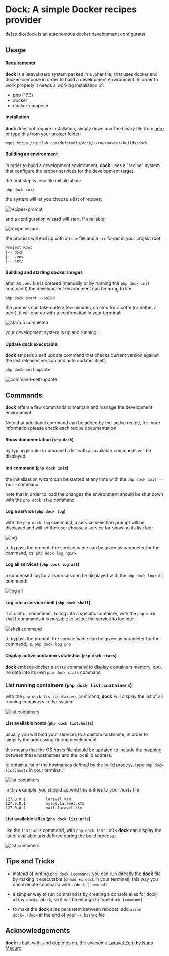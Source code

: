 # Dock: A simple Docker recipes provider

defstudio/dock is an autonomous docker development configurator


## Usage

#### Requirements

**dock** is a laravel-zero system packed in a .phar file, that uses docker and docker-compose in order to build a development environment. In order to work properly it needs a working installation of:
- php (^7.3)
- docker
- docker-compose



#### Installation 

**dock** does not require installation, simply download the binary file from [here](https://gitlab.com/defstudio/dock/-/raw/master/builds/dock) or type this from your project folder:

```shell script
wget https://gitlab.com/defstudio/dock/-/raw/master/builds/dock
```



#### Building an environment

in order to build a development environment, **dock** uses a "recipe" system that configure the proper services for the development target.

the first step is .env file initialization:

```shell script
php dock init
```

the system will let you choose a list of recipes:

![recipes-prompt](https://gitlab.com/defstudio/dock/-/raw/master/docs/images/recipes-prompt.jpg)

and a configuration wizard will start, if available:

![recipe wizard](https://gitlab.com/defstudio/dock/-/raw/master/docs/images/recipes-wizard.jpg)

the process will end up with an `env` file and a `src` folder in your project root:

```
Project Root
|-- dock
|-- .env
|-- src/
```



#### Building and starting docker images

after an `.env` file is created (manually or by running the `php dock init` command) the development environment can be bring to life:

```shell script
php dock start --build
```

the process can take quite a few minutes, so stop for a coffe (or better, a beer), it will end up with a confirmation in your terminal:

![startup completed](https://gitlab.com/defstudio/dock/-/raw/master/docs/images/recipes-start-done.jpg)

your development system is up and running!



#### Update **dock** executable

**dock** embeds a self update command that checks current version against the last released version and auto updates itself:

```shell script
php dock self-update
```

![command-self-update](https://gitlab.com/defstudio/dock/-/raw/master/docs/images/commands-self-update.jpg)



## Commands

**dock** offers a few commands to mantain and manage the development environment. 

Note that additional command can be added by the active recipe, for more information please check each recipe documentation



#### Show documentation (`php dock`)

by typing `php dock` command a list with all available commands will be displayed



#### Init command (`php dock init`)

the initialization wizard can be started at any time with the `php dock init --force` command

note that in order to load the changes the environment should be shut down with the `php dock stop` command



#### Log a service (`php dock log`)

with the `php dock log` command, a service selection prompt will be displayed and will let the user choose a service for showing its live log:

![log](https://gitlab.com/defstudio/dock/-/raw/master/docs/images/commands-log.jpg)

to bypass the prompt, the service name can be given as parameter for the command, es. `php dock log nginx`



#### Log all services (`php dock log:all`)

a condensed log for all services can be displayed with the `php dock log:all` command:

![log all](https://gitlab.com/defstudio/dock/-/raw/master/docs/images/commands-log-all.jpg)



#### Log into a service shell (`php dock shell`)

it is useful, sometimes, to log into a specific container, with the `php dock shell` commands it is possible to select the service to log into:

![shell command](https://gitlab.com/defstudio/dock/-/raw/master/docs/images/commands-shell.jpg)

to bypass the prompt, the service name can be given as parameter for the command, ie. `php dock log php`


#### Display active containers statistics (`php dock stats`)

**dock** embeds docker's `stats` command to display containers memory, cpu, i/o data into its own `php dock stats` command


### List running containers (`php dock list:containers`)

with the `php dock list:containers` command, **dock** will display the list of all running containers in the system

![list containers](https://gitlab.com/defstudio/dock/-/raw/master/docs/images/commands-list-containers.jpg)


#### List available hosts (`php dock list:hosts`)

usually you will bind your services to a custom hostname, in order to simplify the addressing during development.

this means that the OS _hosts_ file should be updated to include the mapping between these hostnames and the local ip address.

to obtain a list of the hostnames defined by the build process, type `php dock list:hosts` in your terminal:

![list containers](https://gitlab.com/defstudio/dock/-/raw/master/docs/images/commands-list-hosts.jpg)

in this example, you should append this entries to your _hosts_ file

```
127.0.0.1         laravel.ktm
127.0.0.1         mysql.laravel.ktm
127.0.0.1         mail.laravel.ktm
```

#### List available URLs (`php dock list:urls`)

like the `list:urls` command, with `php dock list:urls` **dock** can display the list of available urls defined during the build process:

![list containers](https://gitlab.com/defstudio/dock/-/raw/master/docs/images/commands-list-urls.jpg)



## Tips and Tricks

- instead of writing `php dock [command]` you can run directly the **dock** file by making it executable (`chmod +x dock` in your terminal), this way you can execute command with `./dock [command]`

- a simpler way to run command is by creating a console alias for dock: `alias dock=./dock`, so it will be enough to type `dock [command]`

- to make the **dock** alias persistent between reboots, add `alias dock=./dock` at the end of your `~/.bashrc` file


## Acknowledgements

**dock** is built with, and depends on, the awesome [Laravel Zero](https://laravel-zero.com/) by [Nuno Maduro](https://github.com/nunomaduro) 
